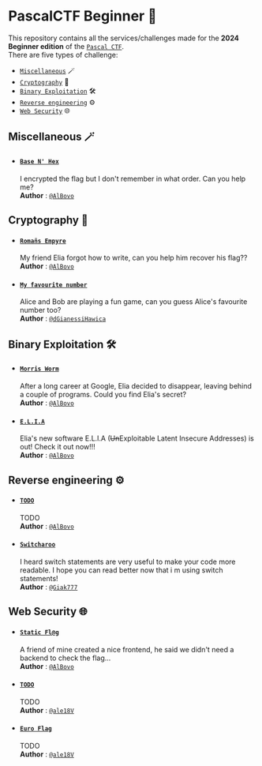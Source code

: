 # PascalCTF Beginner 🚩
This repository contains all the services/challenges made for the **2024 Beginner edition** of the [`Pascal CTF`](https://github.com/AlBovo/PascalCTF). <br>
There are five types of challenge:
* [`Miscellaneous`](#miscellaneous-) 🪄
* [`Cryptography`](#cryptography-) 🔑
* [`Binary Exploitation`](#binary-exploitation-️) 🛠️
* [`Reverse engineering`](#reverse-engineering-️) ⚙️
* [`Web Security`](#web-security-) 🌐

## Miscellaneous 🪄
* #### [`Base N' Hex`](https://github.com/AlBovo/PascalCTF/tree/main/Beginners/Misc1)
    I encrypted the flag but I don't remember in what order. Can you help me?<br>
    **Author** : [`@AlBovo`](https://github.com/AlBovo)

## Cryptography 🔑
* #### [`Romañs Empyre`](https://github.com/AlBovo/PascalCTF/tree/main/Beginners/Crypto1)
    My friend Elia forgot how to write, can you help him recover his flag??<br>
    **Author** : [`@AlBovo`](https://github.com/AlBovo)

* #### [`My favourite number`](https://github.com/AlBovo/PascalCTF/tree/main/Beginners/Crypto3)
    Alice and Bob are playing a fun game, can you guess Alice's favourite number too?<br>
    **Author** : [`@dGianessiHawica`](https://github.com/dGianessiHawica)

## Binary Exploitation 🛠️
* #### [`Morris Worm`](https://github.com/AlBovo/PascalCTF/tree/main/Beginners/Pwn1)
    After a long career at Google, Elia decided to disappear, leaving behind a couple of programs. Could you find Elia's secret?<br>
    **Author** : [`@AlBovo`](https://github.com/AlBovo)

* #### [`E.L.I.A`](https://github.com/AlBovo/PascalCTF/tree/main/Beginners/Pwn2)
    Elia's new software E.L.I.A (~~Un~~Exploitable Latent Insecure Addresses) is out! Check it out now!!!<br>
    **Author** : [`@AlBovo`](https://github.com/AlBovo)

## Reverse engineering ⚙️
* #### [`TODO`](https://github.com/AlBovo/PascalCTF/tree/main/Beginners/Reverse1)
    TODO<br>
    **Author** : [`@AlBovo`](https://github.com/AlBovo)

* #### [`Switcharoo`](https://github.com/AlBovo/PascalCTF/tree/main/Beginners/Reverse2)
    I heard switch statements are very useful to make your code more readable.
    I hope you can read better now that i m using switch statements!<br>
    **Author** : [`@Giak777`](https://github.com/Giak777)

## Web Security 🌐
* #### [`Static Fl@g`](https://github.com/AlBovo/PascalCTF/tree/main/Beginners/Web1)
    A friend of mine created a nice frontend, he said we didn't need a backend to check the flag...<br>
    **Author** : [`@AlBovo`](https://github.com/AlBovo)

* #### [`TODO`](https://github.com/AlBovo/PascalCTF/tree/main/Beginners/Web3)
    TODO<br>
    **Author** : [`@ale18V`](https://github.com/ale18V)

* #### [`Euro Flag`](https://github.com/AlBovo/PascalCTF/tree/main/Beginners/Web3)
    TODO<br>
    **Author** : [`@ale18V`](https://github.com/ale18V)